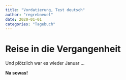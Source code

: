 ```yaml
---
title: "Vordatierung, Test deutsch"
author: "regrebneuel"
date: 2020-01-01
categories: "Tagebuch"
---
```

# Reise in die Vergangenheit

Und plötzlich war es wieder Januar ...

**Na sowas!**
